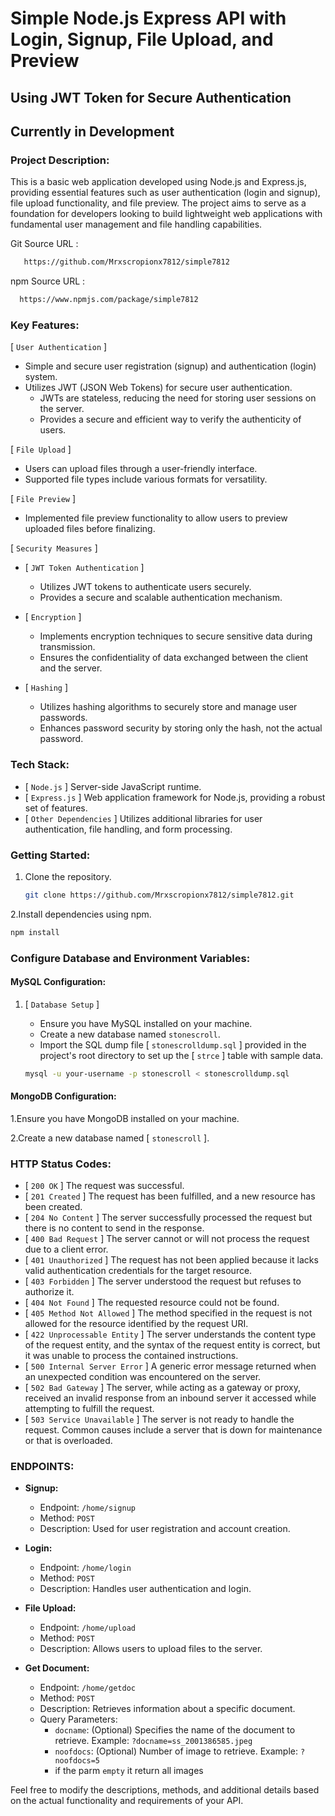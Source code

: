 
# Simple Node.js Express API with Login, Signup, File Upload, and Preview 

## Using JWT Token for Secure Authentication

## Currently in Development

### Project Description:

This is a basic web application developed using Node.js and Express.js, providing essential features such as user authentication (login and signup), file upload functionality, and file preview. The project aims to serve as a foundation for developers looking to build lightweight web applications with fundamental user management and file handling capabilities.

Git Source URL :  
```bash
   https://github.com/Mrxscropionx7812/simple7812
```
npm Source URL :  
```bash
  https://www.npmjs.com/package/simple7812
```


### Key Features:

[ ```User Authentication``` ]
- Simple and secure user registration (signup) and authentication (login) system.
- Utilizes JWT (JSON Web Tokens) for secure user authentication.
  - JWTs are stateless, reducing the need for storing user sessions on the server.
  - Provides a secure and efficient way to verify the authenticity of users.

[ ```File Upload``` ]
- Users can upload files through a user-friendly interface.
- Supported file types include various formats for versatility.

[ ```File Preview``` ]
- Implemented file preview functionality to allow users to preview uploaded files before finalizing.

[ ```Security Measures``` ]
- [ ```JWT Token Authentication``` ]
  - Utilizes JWT tokens to authenticate users securely.
  - Provides a secure and scalable authentication mechanism.

- [ ```Encryption``` ]
  - Implements encryption techniques to secure sensitive data during transmission.
  - Ensures the confidentiality of data exchanged between the client and the server.

- [ ```Hashing``` ]
  - Utilizes hashing algorithms to securely store and manage user passwords.
  - Enhances password security by storing only the hash, not the actual password.

### Tech Stack:

- [ ```Node.js``` ] Server-side JavaScript runtime.
- [ ```Express.js``` ] Web application framework for Node.js, providing a robust set of features.
- [ ```Other Dependencies``` ] Utilizes additional libraries for user authentication, file handling, and form processing.

### Getting Started:
1. Clone the repository.
   ```bash
   git clone https://github.com/Mrxscropionx7812/simple7812.git
   
2.Install dependencies using npm.
   ```bash
   npm install
  ```
### Configure Database and Environment Variables:

#### MySQL Configuration:

1. [ ```Database Setup``` ]
   - Ensure you have MySQL installed on your machine.
   - Create a new database named `stonescroll`.
   - Import the SQL dump file  [ `stonescrolldump.sql` ] provided in the project's root directory to set up the  [ `strce` ] table with sample data.

   ```bash
   mysql -u your-username -p stonescroll < stonescrolldump.sql
   ```
#### MongoDB Configuration:

1.Ensure you have MongoDB installed on your machine.


2.Create a new database named [ `stonescroll` ].

### HTTP Status Codes:

* [ ```200 OK``` ] The request was successful.
* [ ```201 Created``` ] The request has been fulfilled, and a new resource has been created.
* [ ```204 No Content``` ] The server successfully processed the request but there is no content to send in the response.
* [ ```400 Bad Request``` ] The server cannot or will not process the request due to a client error.
* [ ```401 Unauthorized``` ] The request has not been applied because it lacks valid authentication credentials for the target resource.
* [ ```403 Forbidden``` ] The server understood the request but refuses to authorize it.
* [ ```404 Not Found``` ] The requested resource could not be found.
* [ ```405 Method Not Allowed``` ] The method specified in the request is not allowed for the resource identified by the request URI.
* [ ```422 Unprocessable Entity``` ] The server understands the content type of the request entity, and the syntax of the request entity is correct, but it was unable to process the contained instructions.
* [ ```500 Internal Server Error``` ] A generic error message returned when an unexpected condition was encountered on the server.
* [ ```502 Bad Gateway``` ] The server, while acting as a gateway or proxy, received an invalid response from an inbound server it accessed while attempting to fulfill the request.
* [ ```503 Service Unavailable``` ] The server is not ready to handle the request. Common causes include a server that is down for maintenance or that is overloaded.



### ENDPOINTS:

* **Signup:**
  - Endpoint: `/home/signup`
  - Method: `POST`
  - Description: Used for user registration and account creation.

* **Login:**
  - Endpoint: `/home/login`
  - Method: `POST`
  - Description: Handles user authentication and login.

* **File Upload:**
  - Endpoint: `/home/upload`
  - Method: `POST`
  - Description: Allows users to upload files to the server.

* **Get Document:**
  - Endpoint: `/home/getdoc`
  - Method: `POST`
  - Description: Retrieves information about a specific document.
  - Query Parameters:
    - `docname`: (Optional) Specifies the name of the document to retrieve. Example: `?docname=ss_2001386585.jpeg`
    - `noofdocs`: (Optional) Number of image to retrieve. Example: `?noofdocs=5`
    - if the parm `empty` it return all images

Feel free to modify the descriptions, methods, and additional details based on the actual functionality and requirements of your API.
